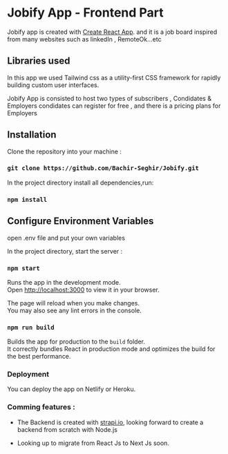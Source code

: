 # Jobify App - Frontend Part

Jobify app is created with [Create React App](https://github.com/facebook/create-react-app).
and it is a job board inspired from many websites such as linkedIn , RemoteOk...etc 

## Libraries used

In this app we used Tailwind css as a utility-first CSS framework for rapidly building custom user interfaces.

Jobify App is consisted to host two types of subscribers , Condidates & Employers
condidates can register for free , and there is a pricing plans for Employers


## Installation

Clone the repository into your machine :

### `git clone https://github.com/Bachir-Seghir/Jobify.git`

In the project directory install all dependencies,run:

### `npm install`

## Configure Environment Variables 

open .env file and put your own variables 


In the project directory, start the server : 

### `npm start`

Runs the app in the development mode.\
Open [http://localhost:3000](http://localhost:3000) to view it in your browser.

The page will reload when you make changes.\
You may also see any lint errors in the console.


### `npm run build`

Builds the app for production to the `build` folder.\
It correctly bundles React in production mode and optimizes the build for the best performance.



### Deployment

You can deploy the app on Netlify or Heroku. 

### Comming features : 

* The Backend is created with [strapi.io](https://strapi.io), looking forward to create a backend from scratch with Node.js

* Looking up to migrate from React Js to Next Js soon.
